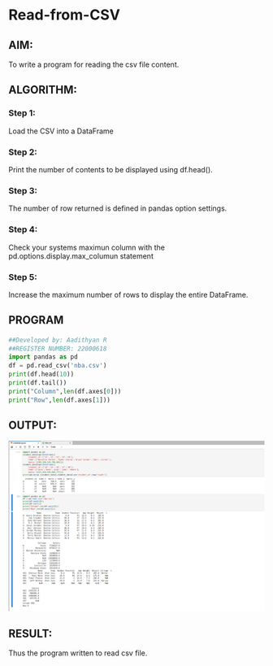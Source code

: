 # Read-from-CSV

## AIM:
To write a program for reading the csv file content.

## ALGORITHM:
### Step 1:
Load the CSV into a DataFrame
### Step 2:
Print the number of contents to be displayed using df.head().
### Step 3:
The number of row returned is defined in pandas option settings.
### Step 4:
Check your systems maximun column with the pd.options.display.max_columun statement
### Step 5:
Increase the maximum number of rows to display the entire DataFrame.
## PROGRAM
```python
##Developed by: Aadithyan R
##REGISTER NUMBER: 22000618
import pandas as pd
df = pd.read_csv('nba.csv')
print(df.head(10))
print(df.tail())
print("Column",len(df.axes[0]))
print("Row",len(df.axes[1]))
```

## OUTPUT:
![output](r1.png)

## RESULT:
Thus the program written to read csv file.
